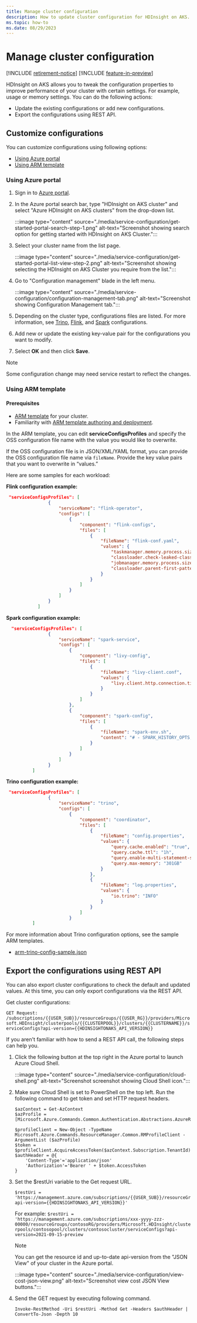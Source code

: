 ```yaml
---
title: Manage cluster configuration
description: How to update cluster configuration for HDInsight on AKS.
ms.topic: how-to
ms.date: 08/29/2023
---
```


# Manage cluster configuration

[!INCLUDE [retirement-notice](includes/retirement-notice.md)]
[!INCLUDE [feature-in-preview](includes/feature-in-preview.md)]



HDInsight on AKS allows you to tweak the configuration properties to improve performance of your cluster with certain settings. For example, usage or memory settings. You can do the following actions: 

* Update the existing configurations or add new configurations.
* Export the configurations using REST API.

## Customize configurations

You can customize configurations using following options:

* [Using Azure portal](#using-azure-portal)
* [Using ARM template](#using-arm-template)

### Using Azure portal

1. Sign in to [Azure portal](https://portal.azure.com).
  
1. In the Azure portal search bar, type "HDInsight on AKS cluster" and select "Azure HDInsight on AKS clusters" from the drop-down list.
  
   :::image type="content" source="./media/service-configuration/get-started-portal-search-step-1.png" alt-text="Screenshot showing search option for getting started with HDInsight on AKS Cluster.":::
  
1. Select your cluster name from the list page.
  
   :::image type="content" source="./media/service-configuration/get-started-portal-list-view-step-2.png" alt-text="Screenshot showing selecting the HDInsight on AKS Cluster you require from the list.":::
   
1. Go to "Configuration management" blade in the left menu.
   
    :::image type="content" source="./media/service-configuration/configuration-management-tab.png" alt-text="Screenshot showing Configuration Management tab.":::
  
1. Depending on the cluster type, configurations files are listed. For more information, see [Trino](./trino/trino-service-configuration.md), [Flink](./flink/flink-configuration-management.md), and [Spark](./spark/configuration-management.md) configurations.
  
1. Add new or update the existing key-value pair for the configurations you want to modify.
  
1. Select **OK** and then click **Save**. 

> [!NOTE]
> Some configuration change may need service restart to reflect the changes.

### Using ARM template

#### Prerequisites

* [ARM template](./create-cluster-using-arm-template.md) for your cluster.
* Familiarity with [ARM template authoring and deployment](/azure/azure-resource-manager/templates/overview).

In the ARM template, you can edit **serviceConfigsProfiles** and specify the OSS configuration file name with the value you would like to overwrite.

If the OSS configuration file is in JSON/XML/YAML format, you can provide the OSS configuration file name via `fileName`. Provide the key value pairs that you want to overwrite in “values.” 

Here are some samples for each workload:

**Flink configuration example:**

```json
 "serviceConfigsProfiles": [
                {
                    "serviceName": "flink-operator",
                    "configs": [
                        {
                            "component": "flink-configs",
                            "files": [
                                {
                                    "fileName": "flink-conf.yaml",
                                    "values": {
                                        "taskmanager.memory.process.size": "4096mb",
                                        "classloader.check-leaked-classloader": "false",
                                        "jobmanager.memory.process.size": "4096mb",
                                        "classloader.parent-first-patterns.additional": "org.apache.parquet"
                                    }
                                }
                            ]
                        }
                    ]
                }
            ]
```

**Spark configuration example:**

```json
  "serviceConfigsProfiles": [
                {
                    "serviceName": "spark-service",
                    "configs": [
                        {
                            "component": "livy-config",
                            "files": [
                                {
                                    "fileName": "livy-client.conf",
                                    "values": {
                                        "livy.client.http.connection.timeout": "11s"
                                    }
                                }
                            ]
                        },
                        {
                            "component": "spark-config",
                            "files": [
                                {
                                    "fileName": "spark-env.sh",
                                    "content": "# - SPARK_HISTORY_OPTS, to set config properties only for the history server (e.g. \"-Dx=y\")\nexport HDP_VERSION=3.3.3.5.2-83515052\n"
                                }
                            ]
                        }
                    ]
                }
          ]
```

**Trino configuration example:**

```json
 "serviceConfigsProfiles": [
                {
                    "serviceName": "trino",
                    "configs": [
                        {
                            "component": "coordinator",
                            "files": [
                                {
                                    "fileName": "config.properties",
                                    "values": {
                                        "query.cache.enabled": "true",
                                        "query.cache.ttl": "1h",
                                        "query.enable-multi-statement-set-session": "true",
                                        "query.max-memory": "301GB"
                                    }
                                },
                                {
                                    "fileName": "log.properties",
                                    "values": {
                                        "io.trino": "INFO"
                                    }
                                }
                            ]
                        }
          ]
```

For more information about Trino configuration options, see the sample ARM templates.

* [arm-trino-config-sample.json](https://hdionaksresources.blob.core.windows.net/trino/samples/arm/arm-trino-config-sample.json)

## Export the configurations using REST API

You can also export cluster configurations to check the default and updated values. At this time, you can only export configurations via the REST API.

Get cluster configurations:

`GET Request: 
/subscriptions/{{USER_SUB}}/resourceGroups/{{USER_RG}}/providers/Microsoft.HDInsight/clusterpools/{{CLUSTERPOOL}}/clusters/{{CLUSTERNAME}}/serviceConfigs?api-version={{HDINSIGHTONAKS_API_VERSION}}`

If you aren't familiar with how to send a REST API call, the following steps can help you.

1. Click the following button at the top right in the Azure portal to launch Azure Cloud Shell.

    :::image type="content" source="./media/service-configuration/cloud-shell.png" alt-text="Screenshot screenshot showing Cloud Shell icon.":::

1. Make sure Cloud Shell is set to PowerShell on the top left. Run the following command to get token and set HTTP request headers.

    ```
    $azContext = Get-AzContext
    $azProfile = [Microsoft.Azure.Commands.Common.Authentication.Abstractions.AzureRmProfileProvider]::Instance.Profile

    $profileClient = New-Object -TypeName Microsoft.Azure.Commands.ResourceManager.Common.RMProfileClient -ArgumentList ($azProfile)
    $token = $profileClient.AcquireAccessToken($azContext.Subscription.TenantId)
    $authHeader = @{
        'Content-Type'='application/json'
        'Authorization'='Bearer ' + $token.AccessToken
    }
    ```

1. Set the $restUri variable to the Get request URL.

    ```
    $restUri = 
    'https://management.azure.com/subscriptions/{{USER_SUB}}/resourceGroups/{{USER_RG}}/providers/Microsoft.HDInsight/clusterpools/{{CLUSTERPOOL}}/clusters/{{CLUSTERNAME}}/serviceConfigs?api-version={{HDINSIGHTONAKS_API_VERSION}}'
    ```
    For example: 
    `$restUri = 'https://management.azure.com/subscriptions/xxx-yyyy-zzz-00000/resourceGroups/contosoRG/providers/Microsoft.HDInsight/clusterpools/contosopool/clusters/contosocluster/serviceConfigs?api-version=2021-09-15-preview`
   
   > [!NOTE]
   > You can get the resource id and up-to-date api-version from the "JSON View" of your cluster in the Azure portal.
   > 
   > :::image type="content" source="./media/service-configuration/view-cost-json-view.png" alt-text="Screenshot view cost JSON View buttons.":::

1. Send the GET request by executing following command.

    `Invoke-RestMethod -Uri $restUri -Method Get -Headers $authHeader | ConvertTo-Json -Depth 10`

